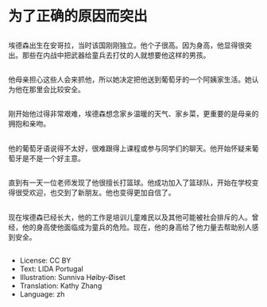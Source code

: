 # 为了正确的原因而突出

##
埃德森出生在安哥拉，当时该国刚刚独立。他个子很高。因为身高，他显得很突出。那些在内战中把武器给童兵去打仗的人就想要他这样的男孩。

##
他母亲担心这些人会来抓他，所以她决定把他送到葡萄牙的一个阿姨家生活。她认为他在那里会比较安全。

##
刚开始他过得非常艰难，埃德森想念家乡温暖的天气、家乡菜，更重要的是母亲的拥抱和亲吻。

##
他的葡萄牙语说得不太好，很难跟得上课程或参与同学们的聊天。他开始怀疑来葡萄牙是不是一个好主意。

##
直到有一天一位老师发现了他很擅长打篮球。他成功加入了篮球队，开始在学校变得很受欢迎，也交到了新朋友。他也变得更加自信了。

##
现在埃德森已经长大，他的工作是培训儿童难民以及其他可能被社会排斥的人。曾经，他的身高使他面临成为童兵的危险。现在，他的身高给了他力量去帮助别人感到安全。

##
* License: CC BY
* Text: LIDA Portugal
* Illustration: Sunniva Høiby-Øiset
* Translation: Kathy Zhang
* Language: zh
